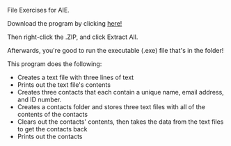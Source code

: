 File Exercises for AIE.

Download the program by clicking [here!](https://github.com/charlie-flynn/FileExercises/releases)

Then right-click the .ZIP, and click Extract All.

Afterwards, you're good to run the executable (.exe) file that's in the folder!

This program does the following:
- Creates a text file with three lines of text
- Prints out the text file's contents
- Creates three contacts that each contain a unique name, email address, and ID number.
- Creates a contacts folder and stores three text files with all of the contents of the contacts
- Clears out the contacts' contents, then takes the data from the text files to get the contacts back
- Prints out the contacts
